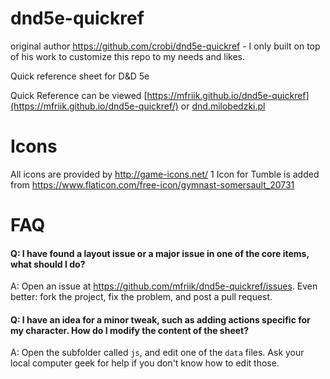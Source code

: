 dnd5e-quickref
==============
original author https://github.com/crobi/dnd5e-quickref - I only built on top of his work to customize this repo to my needs and likes.

Quick reference sheet for D&amp;D 5e

Quick Reference can be viewed 
[https://mfriik.github.io/dnd5e-quickref](https://mfriik.github.io/dnd5e-quickref/)
or
[dnd.milobedzki.pl
](https://dnd.milobedzki.pl/)

Icons
==============

All icons are provided by http://game-icons.net/
1 Icon for Tumble is added from https://www.flaticon.com/free-icon/gymnast-somersault_20731


FAQ
===

#### Q: I have found a layout issue or a major issue in one of the core items, what should I do? ####
A: Open an issue at https://github.com/mfriik/dnd5e-quickref/issues. Even better: fork the project, fix the problem, and post a pull request.

#### Q: I have an idea for a minor tweak, such as adding actions specific for my character. How do I modify the content of the sheet? ####
A: Open the subfolder called `js`, and edit one of the `data` files. Ask your local computer geek for help if you don't know how to edit those.
